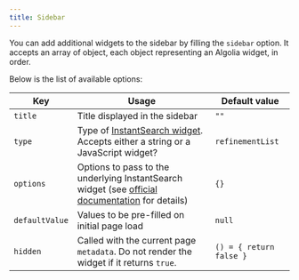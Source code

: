 ```yaml
---
title: Sidebar
---
```


You can add additional widgets to the sidebar by filling the `sidebar` option.
It accepts an array of object, each object representing an Algolia widget, in
order.

Below is the list of available options:

| Key            | Usage                                                                                                | Default value           |
| -------------- | ---------------------------------------------------------------------------------------------------- | ----------------------- |
| `title`        | Title displayed in the sidebar                                                                       | `""`                    |
| `type`         | Type of [InstantSearch widget][1]. Accepts either a string or a JavaScript widget?                   | `refinementList`        |
| `options`      | Options to pass to the underlying InstantSearch widget (see [official documentation][1] for details) | `{}`                    |
| `defaultValue` | Values to be pre-filled on initial page load                                                         | `null`                  |
| `hidden`       | Called with the current page `metadata`. Do not render the widget if it returns `true`.              | `() = { return false }` |

[1]: https://www.algolia.com/doc/api-reference/widgets/js/
